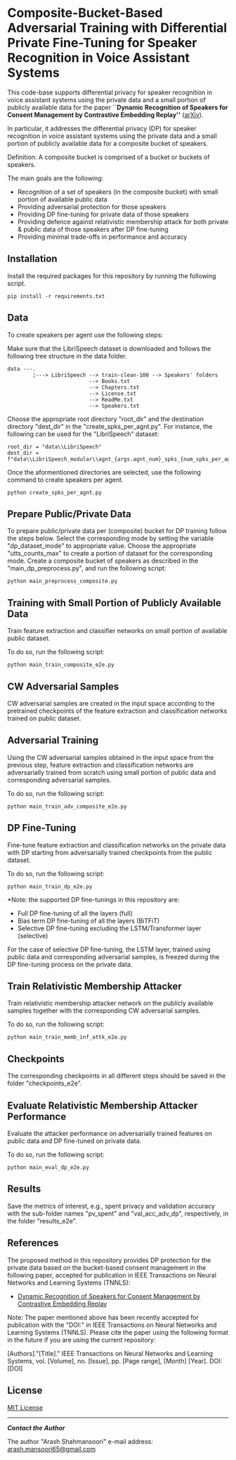 # Composite-Bucket-Based Adversarial Training with Differential Private Fine-Tuning for Speaker Recognition in Voice Assistant Systems

This code-base supports differential privacy for speaker recognition in voice assistant systems using the private data and a small portion of publicly available data for the paper ``**Dynamic Recognition of Speakers for Consent Management by Contrastive Embedding Replay''** ([arXiv](https://arxiv.org/abs/2205.08459)).

In particular, it addresses the differential privacy (DP) for speaker recognition in voice assistant systems using the private data and a small portion of publicly available data for a composite bucket of speakers.

Definition: A composite bucket is comprised of a bucket or buckets of speakers.

The main goals are the following:

- Recognition of a set of speakers (in the composite bucket) with small portion of available public data
- Providing adversarial protection for those speakers
- Providing DP fine-tuning for private data of those speakers
- Providing defence against relativistic membership attack for both private & public data of those speakers after DP fine-tuning
- Providing minimal trade-offs in performance and accuracy

## Installation

Install the required packages for this repository by running the following script.

```angular2
pip install -r requirements.txt
```

## Data

To create speakers per agent use the following steps:

Make sure that the LibriSpeech dataset is downloaded and follows the following tree structure in the data folder.

```angular2
data ---.
        ¦---> LibriSpeech --> train-clean-100 --> Speakers' folders
                          --> Books.txt
                          --> Chapters.txt
                          --> License.txt
                          --> ReadMe.txt
                          --> Speakers.txt

```

Choose the appropriate root directory "root_dir" and the destination directory "dest_dir" in the "create_spks_per_agnt.py". For instance, the following can be used for the "LibriSpeech" dataset:

```angular2
root_dir = "data\\LibriSpeech"
dest_dir = f"data\\LibriSpeech_modular\\agnt_{args.agnt_num}_spks_{num_spks_per_agnt}"
```

Once the aformentioned directories are selected, use the following command to create speakers per agent.

```angular2
python create_spks_per_agnt.py
```

## Prepare Public/Private Data

To prepare public/private data per (composite) bucket for DP training follow the steps below.
Select the corresponding mode by setting the variable "dp_dataset_mode" to appropriate value.
Choose the appropriate "utts_counts_max" to create a portion of dataset for the corresponding mode.
Create a composite bucket of speakers as described in the "main_dp_preprocess.py", and run the following script:

```angular2
python main_preprocess_composite.py
```

## Training with Small Portion of Publicly Available Data

Train feature extraction and classifier networks on small portion of available public dataset.

To do so, run the following script:

```angular2
python main_train_composite_e2e.py
```

## CW Adversarial Samples

CW adversarial samples are created in the input space according to the pretrained checkpoints of the feature extraction and classification networks trained on public dataset.

## Adversarial Training

Using the CW adversarial samples obtained in the input space from the previous step, feature extraction and classification networks are adversarially trained from scratch using small portion of public data and corresponding adversarial samples.

To do so, run the following script:

```angular2
python main_train_adv_composite_e2e.py
```

## DP Fine-Tuning

Fine-tune feature extraction and classification networks on the private data with DP starting from adversarially trained checkpoints from the public dataset.

To do so, run the following script:

```angular2
python main_train_dp_e2e.py
```

*Note: the supported DP fine-tunings in this repository are:

- Full DP fine-tuning of all the layers (full)
- Bias term DP fine-tuning of all the layers (BiTFiT)
- Selective DP fine-tuning excluding the LSTM/Transformer layer (selective)

For the case of selective DP fine-tuning, the LSTM layer, trained using public data and corresponding adversarial samples, is freezed during the DP fine-tuning process on the private data.

## Train Relativistic Membership Attacker

Train relativistic membership attacker network on the publicly available samples together with the corresponding CW adversarial samples.

To do so, run the following script:

```angular2
python main_train_memb_inf_attk_e2e.py
```

## Checkpoints

The corresponding checkpoints in all different steps should be saved in the folder "checkpoints_e2e".

## Evaluate Relativistic Membership Attacker Performance

Evaluate the attacker performance on adversarially trained features on public data and DP fine-tuned on private data.

To do so, run the following script:

```angular2
python main_eval_dp_e2e.py
```

## Results

Save the metrics of interest, e.g., spent privacy and validation accuracy with the sub-folder names "pv_spent" and "val_acc_adv_dp", respectively, in the folder "results_e2e".

## References

The proposed method in this repository provides DP protection for the private data based on the bucket-based consent management in the following paper, accepted for publication in IEEE Transactions on Neural Networks and Learning Systems (TNNLS):

- [Dynamic Recognition of Speakers for Consent
Management by Contrastive Embedding Replay](https://arxiv.org/abs/2205.08459)

Note: The paper mentioned above has been recently accepted for publication with the "DOI:" in IEEE Transactions on Neural Networks and Learning Systems (TNNLS). Please cite the paper using the following format in the future if you are using the current repository:

[Authors]."[Title]." IEEE Transactions on Neural Networks and Learning Systems, vol. [Volume], no. [Issue], pp. [Page range], [Month] [Year]. DOI:[DOI]

## License

[MIT License](LICENSE)

---
***Contact the Author***

The author "Arash Shahmansoori" e-mail address: <arash.mansoori65@gmail.com>
